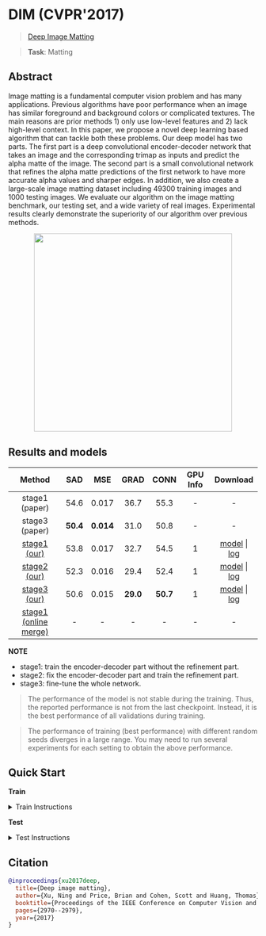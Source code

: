 # DIM (CVPR'2017)

> [Deep Image Matting](https://arxiv.org/abs/1703.03872)

> **Task**: Matting

<!-- [ALGORITHM] -->

## Abstract

<!-- [ABSTRACT] -->

Image matting is a fundamental computer vision problem and has many applications. Previous algorithms have poor performance when an image has similar foreground and background colors or complicated textures. The main reasons are prior methods 1) only use low-level features and 2) lack high-level context. In this paper, we propose a novel deep learning based algorithm that can tackle both these problems. Our deep model has two parts. The first part is a deep convolutional encoder-decoder network that takes an image and the corresponding trimap as inputs and predict the alpha matte of the image. The second part is a small convolutional network that refines the alpha matte predictions of the first network to have more accurate alpha values and sharper edges. In addition, we also create a large-scale image matting dataset including 49300 training images and 1000 testing images. We evaluate our algorithm on the image matting benchmark, our testing set, and a wide variety of real images. Experimental results clearly demonstrate the superiority of our algorithm over previous methods.

<!-- [IMAGE] -->

<div align=center >
 <img src="https://user-images.githubusercontent.com/12726765/144175771-05b4d8f5-1abc-48ee-a5f1-8cc89a156e27.png" width="400"/>
</div >

## Results and models

|                                   Method                                    |   SAD    |    MSE    |   GRAD   |   CONN   | GPU Info |                                       Download                                       |
| :-------------------------------------------------------------------------: | :------: | :-------: | :------: | :------: | :------: | :----------------------------------------------------------------------------------: |
|                               stage1 (paper)                                |   54.6   |   0.017   |   36.7   |   55.3   |    -     |                                          -                                           |
|                               stage3 (paper)                                | **50.4** | **0.014** |   31.0   |   50.8   |    -     |                                          -                                           |
|            [stage1 (our)](./dim_stage1-v16_1xb1-1000k_comp1k.py)            |   53.8   |   0.017   |   32.7   |   54.5   |    1     | [model](https://download.openmmlab.com/mmediting/mattors/dim/dim_stage1_v16_1x1_1000k_comp1k_SAD-53.8_20200605_140257-979a420f.pth) \| [log](https://download.openmmlab.com/mmediting/mattors/dim/dim_stage1_v16_1x1_1000k_comp1k_20200605_140257.log.json) |
|          [stage2 (our)](./dim_stage2-v16-pln_1xb1-1000k_comp1k.py)          |   52.3   |   0.016   |   29.4   |   52.4   |    1     | [model](https://download.openmmlab.com/mmediting/mattors/dim/dim_stage2_v16_pln_1x1_1000k_comp1k_SAD-52.3_20200607_171909-d83c4775.pth) \| [log](https://download.openmmlab.com/mmediting/mattors/dim/dim_stage2_v16_pln_1x1_1000k_comp1k_20200607_171909.log.json) |
|          [stage3 (our)](./dim_stage3-v16-pln_1xb1-1000k_comp1k.py)          |   50.6   |   0.015   | **29.0** | **50.7** |    1     | [model](https://download.openmmlab.com/mmediting/mattors/dim/dim_stage3_v16_pln_1x1_1000k_comp1k_SAD-50.6_20200609_111851-647f24b6.pth) \| [log](https://download.openmmlab.com/mmediting/mattors/dim/dim_stage3_v16_pln_1x1_1000k_comp1k_20200609_111851.log.json) |
| [stage1 (online merge)](./dim_stage1-v16_1xb1-1000k_comp1k_online-merge.py) |    -     |     -     |    -     |    -     |    -     |                                          -                                           |

**NOTE**

- stage1: train the encoder-decoder part without the refinement part.
- stage2: fix the encoder-decoder part and train the refinement part.
- stage3: fine-tune the whole network.

> The performance of the model is not stable during the training. Thus, the reported performance is not from the last checkpoint. Instead, it is the best performance of all validations during training.

> The performance of training (best performance) with different random seeds diverges in a large range. You may need to run several experiments for each setting to obtain the above performance.

## Quick Start

**Train**

<details>
<summary>Train Instructions</summary>

You can use the following commands to train a model with cpu or single/multiple GPUs.

DIM is trained with three stages.

**Stage 1**: train the encoder-decoder part without the refinement part.

```shell
# cpu train
CUDA_VISIBLE_DEVICES=-1 python tools/train.py configs/dim/dim_stage1-v16_1xb1-1000k_comp1k.py

# single-gpu train
python tools/train.py configs/dim/dim_stage1-v16_1xb1-1000k_comp1k.py

# multi-gpu train
./tools/dist_train.sh configs/dim/dim_stage1-v16_1xb1-1000k_comp1k.py 8
```

**Stage 2**: fix the encoder-decoder part and train the refinement part.

```shell
# cpu train
CUDA_VISIBLE_DEVICES=-1 python tools/train.py configs/dim/dim_stage2-v16-pln_1xb1-1000k_comp1k.py

# single-gpu train
python tools/train.py configs/dim/dim_stage2-v16-pln_1xb1-1000k_comp1k.py

# multi-gpu train
./tools/dist_train.sh configs/dim/dim_stage2-v16-pln_1xb1-1000k_comp1k.py 8
```

**Stage 3**: fine-tune the whole network.

```shell
# cpu train
CUDA_VISIBLE_DEVICES=-1 python tools/train.py configs/dim/dim_stage3-v16-pln_1xb1-1000k_comp1k.py

# single-gpu train
python tools/train.py configs/dim/dim_stage3-v16-pln_1xb1-1000k_comp1k.py

# multi-gpu train
./tools/dist_train.sh configs/dim/dim_stage3-v16-pln_1xb1-1000k_comp1k.py 8
```

For more details, you can refer to **Train a model** part in [train_test.md](/docs/en/user_guides/train_test.md#Train-a-model-in-MMEditing).

</details>

**Test**

<details>
<summary>Test Instructions</summary>

You can use the following commands to test a model with cpu or single/multiple GPUs.

```shell
# cpu test
CUDA_VISIBLE_DEVICES=-1 python tools/test.py configs/dim/dim_stage3-v16-pln_1xb1-1000k_comp1k.py https://download.openmmlab.com/mmediting/mattors/dim/dim_stage3_v16_pln_1x1_1000k_comp1k_SAD-50.6_20200609_111851-647f24b6.pth

# single-gpu test
python tools/test.py configs/dim/dim_stage3-v16-pln_1xb1-1000k_comp1k.py https://download.openmmlab.com/mmediting/mattors/dim/dim_stage3_v16_pln_1x1_1000k_comp1k_SAD-50.6_20200609_111851-647f24b6.pth

# multi-gpu test
./tools/dist_test.sh configs/dim/dim_stage3-v16-pln_1xb1-1000k_comp1k.py https://download.openmmlab.com/mmediting/mattors/dim/dim_stage3_v16_pln_1x1_1000k_comp1k_SAD-50.6_20200609_111851-647f24b6.pth 8
```

For more details, you can refer to **Test a pre-trained model** part in [train_test.md](/docs/en/user_guides/train_test.md#Test-a-pre-trained-model-in-MMEditing).

</details>

## Citation

```bibtex
@inproceedings{xu2017deep,
  title={Deep image matting},
  author={Xu, Ning and Price, Brian and Cohen, Scott and Huang, Thomas},
  booktitle={Proceedings of the IEEE Conference on Computer Vision and Pattern Recognition},
  pages={2970--2979},
  year={2017}
}
```
